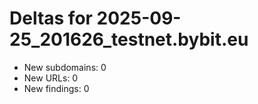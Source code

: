 # Deltas for 2025-09-25_201626_testnet.bybit.eu
- New subdomains: 0
- New URLs: 0
- New findings: 0
